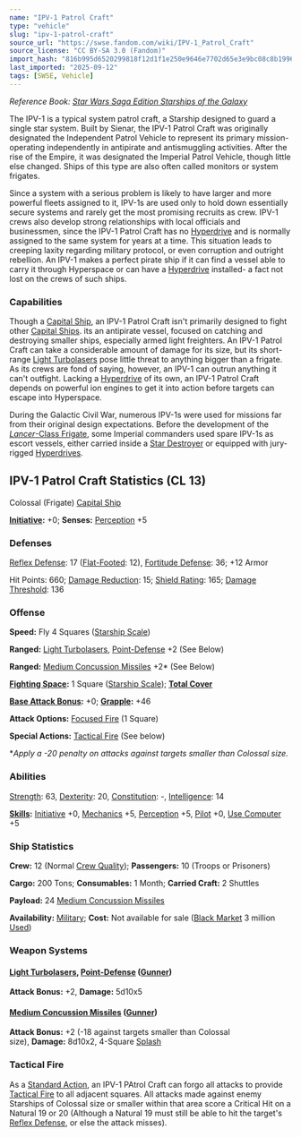 ```yaml
---
name: "IPV-1 Patrol Craft"
type: "vehicle"
slug: "ipv-1-patrol-craft"
source_url: "https://swse.fandom.com/wiki/IPV-1_Patrol_Craft"
source_license: "CC BY-SA 3.0 (Fandom)"
import_hash: "816b995d6520299818f12d1f1e250e9646e7702d65e3e9bc08c8b1996d8f1a50"
last_imported: "2025-09-12"
tags: [SWSE, Vehicle]
---
```

*Reference Book: [Star Wars Saga Edition Starships of the Galaxy](https://swse.fandom.com/wiki/Star_Wars_Saga_Edition_Starships_of_the_Galaxy)*

The IPV-1 is a typical system patrol craft, a Starship designed to guard a single star system. Built by Sienar, the IPV-1 Patrol Craft was originally designated the Independent Patrol Vehicle to represent its primary mission- operating independently in antipirate and antismuggling activities. After the rise of the Empire, it was designated the Imperial Patrol Vehicle, though little else changed. Ships of this type are also often called monitors or system frigates.

Since a system with a serious problem is likely to have larger and more powerful fleets assigned to it, IPV-1s are used only to hold down essentially secure systems and rarely get the most promising recruits as crew. IPV-1 crews also develop strong relationships with local officials and businessmen, since the IPV-1 Patrol Craft has no [Hyperdrive](https://swse.fandom.com/wiki/Hyperdrive) and is normally assigned to the same system for years at a time. This situation leads to creeping laxity regarding military protocol, or even corruption and outright rebellion. An IPV-1 makes a perfect pirate ship if it can find a vessel able to carry it through Hyperspace or can have a [Hyperdrive](https://swse.fandom.com/wiki/Hyperdrive) installed- a fact not lost on the crews of such ships.

### Capabilities
Though a [Capital Ship](https://swse.fandom.com/wiki/Capital_Ship), an IPV-1 Patrol Craft isn't primarily designed to fight other [Capital Ships](https://swse.fandom.com/wiki/Capital_Ships). its an antipirate vessel, focused on catching and destroying smaller ships, especially armed light freighters. An IPV-1 Patrol Craft can take a considerable amount of damage for its size, but its short-range [Light Turbolasers](https://swse.fandom.com/wiki/Light_Turbolasers) pose little threat to anything bigger than a frigate. As its crews are fond of saying, however, an IPV-1 can outrun anything it can't outfight. Lacking a [Hyperdrive](https://swse.fandom.com/wiki/Hyperdrive) of its own, an IPV-1 Patrol Craft depends on powerful ion engines to get it into action before targets can escape into Hyperspace.

During the Galactic Civil War, numerous IPV-1s were used for missions far from their original design expectations. Before the development of the *[Lancer](https://swse.fandom.com/wiki/Lancer-Class_Frigate)*[-Class Frigate](https://swse.fandom.com/wiki/Lancer-Class_Frigate), some Imperial commanders used spare IPV-1s as escort vessels, either carried inside a [Star Destroyer](https://swse.fandom.com/wiki/Star_Destroyer) or equipped with jury-rigged [Hyperdrives](https://swse.fandom.com/wiki/Hyperdrives).

## IPV-1 Patrol Craft Statistics (CL 13)
Colossal (Frigate) [Capital Ship](https://swse.fandom.com/wiki/Capital_Ship)

**[Initiative](https://swse.fandom.com/wiki/Initiative):** +0; **Senses:** [Perception](https://swse.fandom.com/wiki/Perception) +5
### Defenses
[Reflex Defense](https://swse.fandom.com/wiki/Reflex_Defense_(Vehicles)): 17 ([Flat-Footed](https://swse.fandom.com/wiki/Flat-Footed): 12), [Fortitude Defense](https://swse.fandom.com/wiki/Fortitude_Defense_(Vehicles)): 36; +12 Armor

Hit Points: 660; [Damage Reduction](https://swse.fandom.com/wiki/Damage_Reduction): 15; [Shield Rating](https://swse.fandom.com/wiki/Shield_Rating): 165; [Damage Threshold](https://swse.fandom.com/wiki/Damage_Threshold_(Vehicles)): 136
### Offense
**Speed:** Fly 4 Squares ([Starship Scale](https://swse.fandom.com/wiki/Starship_Scale))

**Ranged:** [Light Turbolasers](https://swse.fandom.com/wiki/Light_Turbolasers), [Point-Defense](https://swse.fandom.com/wiki/Point-Defense) +2 (See Below)

**Ranged:** [Medium Concussion Missiles](https://swse.fandom.com/wiki/Medium_Concussion_Missiles) +2* (See Below)

**[Fighting Space](https://swse.fandom.com/wiki/Fighting_Space):** 1 Square ([Starship Scale](https://swse.fandom.com/wiki/Starship_Scale)); **[Total Cover](https://swse.fandom.com/wiki/Total_Cover)**

**[Base Attack Bonus](https://swse.fandom.com/wiki/Base_Attack_Bonus):** +0; **[Grapple](https://swse.fandom.com/wiki/Grapple):** +46

**Attack Options:** [Focused Fire](https://swse.fandom.com/wiki/Focused_Fire) (1 Square)

**Special Actions:** [Tactical Fire](https://swse.fandom.com/wiki/Tactical_Fire) (See below)

**Apply a -20 penalty on attacks against targets smaller than Colossal size.*

### Abilities
[Strength](https://swse.fandom.com/wiki/Strength): 63, [Dexterity](https://swse.fandom.com/wiki/Dexterity): 20, [Constitution](https://swse.fandom.com/wiki/Constitution): -, [Intelligence](https://swse.fandom.com/wiki/Intelligence): 14

**[Skills](https://swse.fandom.com/wiki/Skills):** [Initiative](https://swse.fandom.com/wiki/Initiative) +0, [Mechanics](https://swse.fandom.com/wiki/Mechanics) +5, [Perception](https://swse.fandom.com/wiki/Perception) +5, [Pilot](https://swse.fandom.com/wiki/Pilot) +0, [Use Computer](https://swse.fandom.com/wiki/Use_Computer) +5
### Ship Statistics
**Crew:** 12 (Normal [Crew Quality](https://swse.fandom.com/wiki/Crew_Quality)); **Passengers:** 10 (Troops or Prisoners)

**Cargo:** 200 Tons; **Consumables:** 1 Month; **Carried Craft:** 2 Shuttles

**Payload:** 24 [Medium Concussion Missiles](https://swse.fandom.com/wiki/Medium_Concussion_Missiles)

**Availability:** [Military](https://swse.fandom.com/wiki/Military); **Cost:** Not available for sale ([Black Market](https://swse.fandom.com/wiki/Black_Market) 3 million [Used](https://swse.fandom.com/wiki/Used))
### Weapon Systems
#### **[Light Turbolasers](https://swse.fandom.com/wiki/Light_Turbolasers), [Point-Defense](https://swse.fandom.com/wiki/Point-Defense) ([Gunner](https://swse.fandom.com/wiki/Gunner))**
**Attack Bonus:** +2, **Damage:** 5d10x5

#### **[Medium Concussion Missiles](https://swse.fandom.com/wiki/Medium_Concussion_Missiles) ([Gunner](https://swse.fandom.com/wiki/Gunner))**
**Attack Bonus:** +2 (-18 against targets smaller than Colossal size), **Damage:** 8d10x2, 4-Square [Splash](https://swse.fandom.com/wiki/Splash)

### Tactical Fire
As a [Standard Action](https://swse.fandom.com/wiki/Standard_Action), an IPV-1 PAtrol Craft can forgo all attacks to provide [Tactical Fire](https://swse.fandom.com/wiki/Tactical_Fire) to all adjacent squares. All attacks made against enemy Starships of Colossal size or smaller within that area score a Critical Hit on a Natural 19 or 20 (Although a Natural 19 must still be able to hit the target's [Reflex Defense](https://swse.fandom.com/wiki/Reflex_Defense), or else the attack misses).
